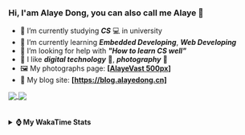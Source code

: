 ### Hi, **I'am Alaye Dong**, you can also call me **Alaye** 👋

- 📖 I’m currently studying ***CS*** 💻 in university
- 🌱 I’m currently learning ***Embedded Developing***, ***Web Developing***
- 🤔 I’m looking for help with ***"How to learn CS well"***
- 🤩 I like ***digital technology*** 📱, ***photography*** 📸
- 🖼️ My photographs page: **[[AlayeVast 500px](https://500px.com.cn/AlayeVast)]**
- 📰 My blog site: **[https://blog.alayedong.cn]**

<!--
[![Alaye's GitHub stats](https://github-readme-stats.vercel.app/api?username=Alaye-Dong&custom_title=Alaye%20Dong`s%20GitHub%20stats&show_icons=true&rank_icon=percentile&theme=transparent&include_all_commits=true&count_private=true)](https://github.com/anuraghazra/github-readme-stats) 
[![Top Langs](https://github-readme-stats.vercel.app/api/top-langs/?username=Alaye-Dong\&layout=compact&theme=transparent)](https://github.com/anuraghazra/github-readme-stats)
-->
<a href="https://github.com/anuraghazra/github-readme-stats">
  <img height=200 align="center" src="https://github-readme-stats.vercel.app/api?username=Alaye-Dong&custom_title=Alaye%20Dong`s%20GitHub%20stats&show_icons=true&rank_icon=percentile&theme=transparent&include_all_commits=true&count_private=true" />
</a>
<a href="https://github.com/anuraghazra/convoychat">
  <img height=200 align="center" src="https://github-readme-stats.vercel.app/api/top-langs/?username=Alaye-Dong&layout=compact&theme=transparent&include_all_commits=true&count_private=true&langs_count=8&card_width=300" />
</a>

<br />
<br />

<div style="display:none"> 
  <img src="https://visitor-badge.laobi.icu/badge?page_id=Alaye-Dong.Alaye-Dong"/>
</div>
<br />

<details>	
  <summary><b> ⌚ My WakaTime Stats </b></summary>

<br />

<!--START_SECTION:waka-->
![Code Time](http://img.shields.io/badge/Code%20Time-559%20hrs%2053%20mins-blue)

![Profile Views](http://img.shields.io/badge/Profile%20Views-0-blue)

![Lines of code](https://img.shields.io/badge/From%20Hello%20World%20I%27ve%20Written-1.0%20million%20lines%20of%20code-blue)

**🐱 My GitHub Data** 

> 📦 89.8 kB Used in GitHub's Storage 
 > 
> 🏆 242 Contributions in the Year 2025
 > 
> 🚫 Not Opted to Hire
 > 
> 📜 32 Public Repositories 
 > 
> 🔑 6 Private Repositories 
 > 
**I'm a Night 🦉** 

```text
🌞 Morning                125 commits         ██░░░░░░░░░░░░░░░░░░░░░░░   07.61 % 
🌆 Daytime                502 commits         ████████░░░░░░░░░░░░░░░░░   30.57 % 
🌃 Evening                693 commits         ███████████░░░░░░░░░░░░░░   42.20 % 
🌙 Night                  322 commits         █████░░░░░░░░░░░░░░░░░░░░   19.61 % 
```
📅 **I'm Most Productive on Monday** 

```text
Monday                   274 commits         ████░░░░░░░░░░░░░░░░░░░░░   16.69 % 
Tuesday                  245 commits         ████░░░░░░░░░░░░░░░░░░░░░   14.92 % 
Wednesday                224 commits         ███░░░░░░░░░░░░░░░░░░░░░░   13.64 % 
Thursday                 264 commits         ████░░░░░░░░░░░░░░░░░░░░░   16.08 % 
Friday                   222 commits         ███░░░░░░░░░░░░░░░░░░░░░░   13.52 % 
Saturday                 172 commits         ███░░░░░░░░░░░░░░░░░░░░░░   10.48 % 
Sunday                   241 commits         ████░░░░░░░░░░░░░░░░░░░░░   14.68 % 
```


📊 **This Week I Spent My Time On** 

```text
💬 Programming Languages: 
Vue.js                   10 hrs 49 mins      █████████░░░░░░░░░░░░░░░░   34.42 % 
Java                     8 hrs 58 mins       ███████░░░░░░░░░░░░░░░░░░   28.52 % 
TypeScript               6 hrs 15 mins       █████░░░░░░░░░░░░░░░░░░░░   19.92 % 
Jupyter                  2 hrs 48 mins       ██░░░░░░░░░░░░░░░░░░░░░░░   08.92 % 
XML                      47 mins             █░░░░░░░░░░░░░░░░░░░░░░░░   02.51 % 

🔥 Editors: 
VS Code                  18 hrs 36 mins      ███████████████░░░░░░░░░░   59.20 % 
IntelliJ IDEA            9 hrs 58 mins       ████████░░░░░░░░░░░░░░░░░   31.71 % 
PyCharm                  2 hrs 51 mins       ██░░░░░░░░░░░░░░░░░░░░░░░   09.08 % 

🐱‍💻 Projects: 
edu-sys-soybean-admin-elp14 hrs 55 mins      ████████████░░░░░░░░░░░░░   47.46 % 
edu-sys                  9 hrs 16 mins       ███████░░░░░░░░░░░░░░░░░░   29.52 % 
exp4_big_data_screen     2 hrs 51 mins       ██░░░░░░░░░░░░░░░░░░░░░░░   09.08 % 
edu-sys-soybean-admin    2 hrs 17 mins       ██░░░░░░░░░░░░░░░░░░░░░░░   07.30 % 
big-event-frontend       37 mins             ░░░░░░░░░░░░░░░░░░░░░░░░░   01.98 % 
```

**I Mostly Code in TypeScript** 

```text
TypeScript               8 repos             █████░░░░░░░░░░░░░░░░░░░░   19.51 % 
Java                     7 repos             ████░░░░░░░░░░░░░░░░░░░░░   17.07 % 
HTML                     3 repos             ██░░░░░░░░░░░░░░░░░░░░░░░   07.32 % 
Dart                     1 repo              █░░░░░░░░░░░░░░░░░░░░░░░░   02.44 % 
Jupyter Notebook         1 repo              █░░░░░░░░░░░░░░░░░░░░░░░░   02.44 % 
```



**Timeline**

![Lines of Code chart](https://raw.githubusercontent.com/Alaye-Dong/Alaye-Dong/main/assets/bar_graph.png)


 Last Updated on 15/06/2025 18:48:34 UTC
<!--END_SECTION:waka-->

</details>
